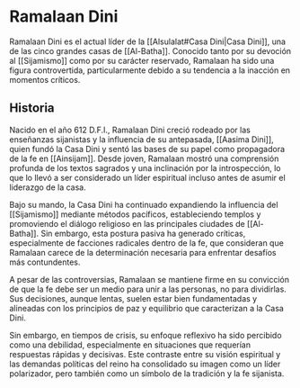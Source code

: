 # Ramalaan Dini

Ramalaan Dini es el actual líder de la [[Alsulalat#Casa Dini|Casa Dini]], una de las cinco grandes casas de [[Al-Batha]]. Conocido tanto por su devoción al [[Sijamismo]] como por su carácter reservado, Ramalaan ha sido una figura controvertida, particularmente debido a su tendencia a la inacción en momentos críticos.

## Historia

Nacido en el año 612 D.F.I., Ramalaan Dini creció rodeado por las enseñanzas sijanistas y la influencia de su antepasada, [[Aasima Dini]], quien fundó la Casa Dini y sentó las bases de su papel como propagadora de la fe en [[Ainsijam]]. Desde joven, Ramalaan mostró una comprensión profunda de los textos sagrados y una inclinación por la introspección, lo que lo llevó a ser considerado un líder espiritual incluso antes de asumir el liderazgo de la casa.

Bajo su mando, la Casa Dini ha continuado expandiendo la influencia del [[Sijamismo]] mediante métodos pacíficos, estableciendo templos y promoviendo el diálogo religioso en las principales ciudades de [[Al-Batha]]. Sin embargo, esta postura pasiva ha generado críticas, especialmente de facciones radicales dentro de la fe, que consideran que Ramalaan carece de la determinación necesaria para enfrentar desafíos más contundentes.

A pesar de las controversias, Ramalaan se mantiene firme en su convicción de que la fe debe ser un medio para unir a las personas, no para dividirlas. Sus decisiones, aunque lentas, suelen estar bien fundamentadas y alineadas con los principios de paz y equilibrio que caracterizan a la Casa Dini.

Sin embargo, en tiempos de crisis, su enfoque reflexivo ha sido percibido como una debilidad, especialmente en situaciones que requerían respuestas rápidas y decisivas. Este contraste entre su visión espiritual y las demandas políticas del reino ha consolidado su imagen como un líder polarizador, pero también como un símbolo de la tradición y la fe sijanista.